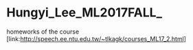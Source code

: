 # Hungyi_Lee_ML2017FALL_
homeworks of the course [link:http://speech.ee.ntu.edu.tw/~tlkagk/courses_ML17_2.html]
